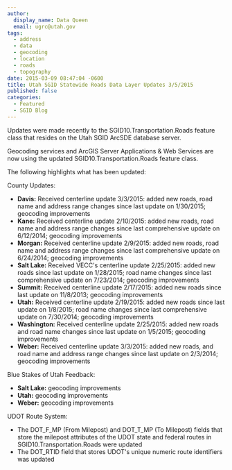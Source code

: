 ```yaml
---
author:
  display_name: Data Queen
  email: ugrc@utah.gov
tags:
  - address
  - data
  - geocoding
  - location
  - roads
  - topography
date: 2015-03-09 08:47:04 -0600
title: Utah SGID Statewide Roads Data Layer Updates 3/5/2015
published: false
categories:
  - Featured
  - SGID Blog
---
```

Updates were made recently to the SGID10.Transportation.Roads feature class that resides on the Utah SGID ArcSDE database server.

Geocoding services and ArcGIS Server Applications & Web Services are now using the updated SGID10.Transportation.Roads feature class.

The following highlights what has been updated:

County Updates:

- **Davis:** Received centerline update 3/3/2015: added new roads, road name and address range changes since last update on 1/30/2015; geocoding improvements
- **Kane:** Received centerline update 2/10/2015: added new roads, road name and address range changes since last comprehensive update on 6/12/2014; geocoding improvements
- **Morgan:** Received centerline update 2/9/2015: added new roads, road name and address range changes since last comprehensive update on 6/24/2014; geocoding improvements
- **Salt Lake:** Received VECC's centerline update 2/25/2015: added new roads since last update on 1/28/2015; road name changes since last comprehensive update on 7/23/2014; geocoding improvements
- **Summit:** Received centerline update 2/17/2015: added new roads since last update on 11/8/2013; geocoding improvements
- **Utah:** Received centerline update 2/19/2015: added new roads since last update on 1/8/2015; road name changes since last comprehensive update on 7/30/2014; geocoding improvements
- **Washington:** Received centerline update 2/25/2015: added new roads and road name changes since last update on 1/5/2015; geocoding improvements
- **Weber:** Received centerline update 3/3/2015: added new roads, and road name and address range changes since last update on 2/3/2014; geocoding improvements

Blue Stakes of Utah Feedback:

- **Salt Lake:** geocoding improvements
- **Utah:** geocoding improvements
- **Weber:** geocoding improvements

UDOT Route System:

- The DOT\_F\_MP (From Milepost) and DOT\_T\_MP (To Milepost) fields that store the milepost attributes of the UDOT state and federal routes in SGID10.Transportation.Roads were updated
- The DOT_RTID field that stores UDOT's unique numeric route identifiers was updated
